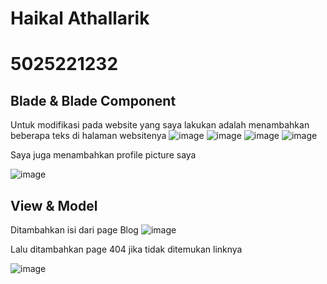 # Haikal Athallarik
# 5025221232

## Blade & Blade Component 
Untuk modifikasi pada website yang saya lakukan adalah menambahkan beberapa teks di halaman websitenya
![image](https://github.com/user-attachments/assets/13ee409b-b9b1-427f-8764-cdc325546c72)
![image](https://github.com/user-attachments/assets/e9abe15e-6ec4-4274-8bf4-c6d274192782)
![image](https://github.com/user-attachments/assets/04a68e64-b670-4e97-bc83-5c16fc0256c2)
![image](https://github.com/user-attachments/assets/0718886b-cc39-4629-8385-40db8642667b)

Saya juga menambahkan profile picture saya

![image](https://github.com/user-attachments/assets/b19f89be-64d5-417c-bd94-b588c44e9960)

## View & Model
Ditambahkan isi dari page Blog
![image](https://github.com/user-attachments/assets/4ee951aa-9680-4513-a35f-0d338ccc2784)

Lalu ditambahkan page 404 jika tidak ditemukan linknya

![image](https://github.com/user-attachments/assets/70ae462d-f218-4e74-8e79-6b0a23e2cf64)



